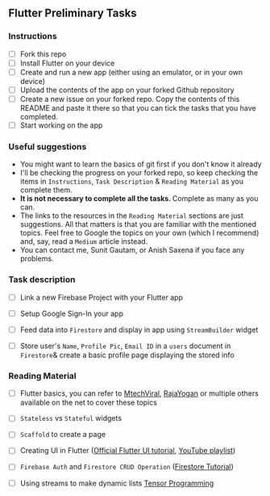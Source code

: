 ## Flutter Preliminary Tasks

### Instructions
- [ ] Fork this repo
- [ ] Install Flutter on your device
- [ ] Create and run a new app (either using an emulator, or in your own device)
- [ ] Upload the contents of the app on your forked Github repository
- [ ] Create a new issue on your forked repo. Copy the contents of this README and paste it there so that you can tick the tasks that you have completed.
- [ ] Start working on the app

### Useful suggestions
- You might want to learn the basics of git first if you don't know it already
- I'll be checking the progress on your forked repo, so keep checking the items in `Instructions`, `Task Description` & `Reading Material` as you complete them.
- <strong> It is not necessary to complete all the tasks. </strong> Complete as many as you can.
- The links to the resources in the `Reading Material` sections are just suggestions. All that matters is that you are familiar with the mentioned topics. Feel free to Google the topics on your own (which I recommend) and, say, read a `Medium` article instead.
- You can contact me, Sunit Gautam, or Anish Saxena if you face any problems.

### Task description
- [ ] Link a new Firebase Project with your Flutter app
- [ ] Setup Google Sign-In your app
- [ ] Feed data into `Firestore` and display in app using `StreamBuilder` widget
- [ ]  Store user's `Name`, `Profile Pic`, `Email ID` in a `users` document in `Firestore`& create a basic profile page displaying the stored info


### Reading Material
- [ ] Flutter basics, you can refer to [MtechViral](<https://www.youtube.com/watch?v=qWL1lGchpRA&list=PLR2qQy0Zxs_UdqAcaipPR3CG1Ly57UlhV>),  [RajaYogan](https://www.youtube.com/watch?v=8li-NNipShI&list=PLgGjX33Qsw-EMsLf8TmsYhKOCx2ALZiKi) or multiple others available on the net to cover these topics
- [ ]  `Stateless` vs `Stateful` widgets
- [ ]  `Scaffold` to create a page
- [ ]  Creating UI in Flutter ([Official Flutter UI tutorial](https://flutter.dev/docs/development/ui/layout/tutorial), [YouTube playlist](https://www.youtube.com/watch?v=VE1IsV0HABs&list=PLgGjX33Qsw-FIWxoI2IJf7zsHyxzuFfK5))
- [ ] `Firebase Auth` and `Firestore CRUD Operation` ([Firestore Tutorial](https://www.youtube.com/watch?v=LzEbpALmRlc&list=PLgGjX33Qsw-Ha_8ks9im86sLIihimuYrr))
- [ ] Using streams to make dynamic lists [Tensor Programming](https://www.youtube.com/watch?v=hvvYA1N-tEc&list=PLJbE2Yu2zumDqr_-hqpAN0nIr6m14TAsd&index=4&t=0s)



